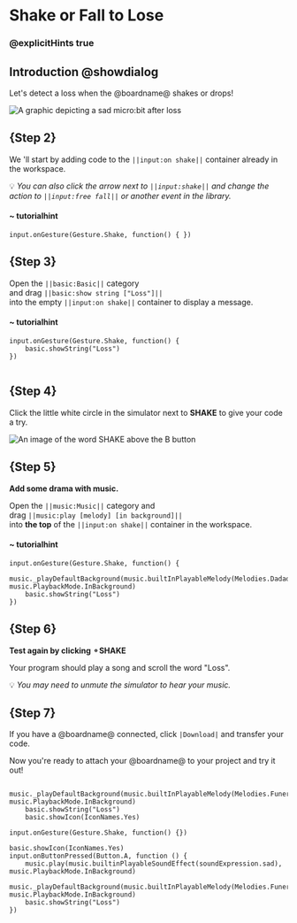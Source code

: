 # Shake or Fall to Lose
### @explicitHints true

## Introduction @showdialog

Let's detect a loss when the @boardname@ shakes or drops!

![A graphic depicting a sad micro:bit after loss](/static/mb/projects/lose.png)

## {Step 2}

We 'll start by adding code to the ``||input:on shake||`` container already in the workspace.

💡 _You can also click the arrow next to ``||input:shake||`` and change the action to ``||input:free fall||`` or another event in the library._

#### ~ tutorialhint
```blocks
input.onGesture(Gesture.Shake, function() { })
```

## {Step 3}

Open the  ``||basic:Basic||`` category<br/>
and drag  ``||basic:show string ["Loss"]||``<br/>
into the empty ``||input:on shake||`` container to display a message.

#### ~ tutorialhint
```blocks
input.onGesture(Gesture.Shake, function() {
    basic.showString("Loss")
})


```

## {Step 4}

Click the little white circle in the simulator next to **SHAKE** to give your code a try.

![An image of the word SHAKE above the B button](/static/mb/projects/shake.png)


## {Step 5}

**Add some drama with music.**

Open the ``||music:Music||`` category and <br/>
drag ``||music:play [melody] [in background]||`` <br/>
into **the top** of the ``||input:on shake||`` container in the workspace.


#### ~ tutorialhint
```blocks
input.onGesture(Gesture.Shake, function() {
    music._playDefaultBackground(music.builtInPlayableMelody(Melodies.Dadadadum), music.PlaybackMode.InBackground)
    basic.showString("Loss")
})
```


## {Step 6}

**Test again by clicking ⚬SHAKE**

Your program should play a song and scroll the word "Loss".

💡 _You may need to unmute the simulator to hear your music._



## {Step 7}

If you have a @boardname@ connected, click ``|Download|`` and transfer your code.

Now you're ready to attach your @boardname@ to your project and try it out!



```blockconfig.global
    music._playDefaultBackground(music.builtInPlayableMelody(Melodies.Funeral), music.PlaybackMode.InBackground)
    basic.showString("Loss")
    basic.showIcon(IconNames.Yes)
```


```template
input.onGesture(Gesture.Shake, function() {})
```

```ghost
basic.showIcon(IconNames.Yes)
input.onButtonPressed(Button.A, function () {
    music.play(music.builtinPlayableSoundEffect(soundExpression.sad), music.PlaybackMode.InBackground)
    music._playDefaultBackground(music.builtInPlayableMelody(Melodies.Funeral), music.PlaybackMode.InBackground)
    basic.showString("Loss")
})
```